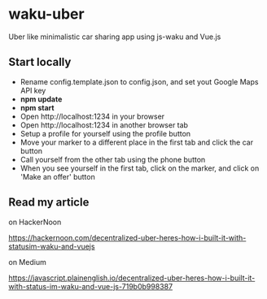 # waku-uber

Uber like minimalistic car sharing app using js-waku and Vue.js

## Start locally
- Rename config.template.json to config.json, and set yout Google Maps API key 
- **npm update**
- **npm start**
- Open http://localhost:1234 in your browser
- Open http://localhost:1234 in another browser tab
- Setup a profile for yourself using the profile button
- Move your marker to a different place in the first tab and click the car button
- Call yourself from the other tab using the phone button
- When you see yourself in the first tab, click on the marker, and click on 'Make an offer' button

## Read my article

on HackerNoon

https://hackernoon.com/decentralized-uber-heres-how-i-built-it-with-statusim-waku-and-vuejs

on Medium

https://javascript.plainenglish.io/decentralized-uber-heres-how-i-built-it-with-status-im-waku-and-vue-js-719b0b998387
